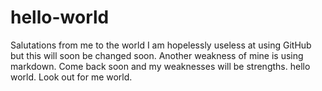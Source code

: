 # hello-world
Salutations from me to the world
I am hopelessly useless at using GitHub but this will soon be changed soon.
Another weakness of mine is using markdown.
Come back soon and my weaknesses will be strengths.  hello world.  Look out for me world.

